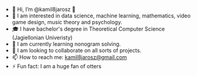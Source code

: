 - 👋 Hi, I’m @kamil8jarosz 🦦
- 👀 I am interested in data science, machine learning, mathematics, video game design, music theory and psychology.
- 🎓 I have bachelor's degree in Theoretical Computer Science (Jagiellonian Univeristy)
- 🌱 I am currently learning nonogram solving.
- 💞️ I am looking to collaborate on all sorts of projects.
- 📫 How to reach me: [kamil8jarosz@gmail.com](mailto:kamil8jarosz@gmail.com)
- ⚡ Fun fact: I am a huge fan of otters
